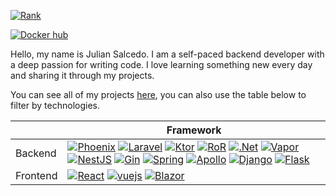 [![Rank](https://www.codewars.com/users/kurovale/badges/large)](https://www.codewars.com/users/kurovale)

[![Docker hub](https://img.shields.io/badge/-Docker%20Hub-2496ED?style=social&logo=docker)](https://hub.docker.com/u/kurovale) &nbsp;

Hello, my name is Julian Salcedo. I am a self-paced backend developer with a deep passion for writing code.
I love learning something new every day and sharing it through my projects.

You can see all of my projects [here](https://github.com/search?o=desc&q=user%3Akuro-vale+projects&s=updated&type=Repositories), you can also use the table below to filter by technologies.

|                    |         Framework             |
|-------------------------|----------------------|
| Backend | [![Phoenix](https://img.shields.io/badge/-Phoenix-FD4F00?style=flat-square&logo=phoenix-framework&logoColor=white)](https://github.com/search?q=user%3Akuro-vale+phoenix&type=repositories) [![Laravel](https://img.shields.io/badge/-Laravel-FF2D20?style=flat-square&logo=laravel&logoColor=white)](https://github.com/search?q=user%3Akuro-vale+laravel&type=repositories) [![Ktor](https://tinyurl.com/yfrj3uc4)](https://github.com/search?q=user%3Akuro-vale+ktor&type=repositories) [![RoR](https://img.shields.io/badge/-Rails-CC0000?style=flat-square&logo=rubyonrails&logoColor=white)](https://github.com/search?q=user%3Akuro-vale+ruby-on-rails&type=repositories) [![.Net](https://img.shields.io/badge/-ASP.NET-512BD4?style=flat-square&logo=dotnet&logoColor=white)](https://github.com/search?q=user%3Akuro-vale+dotnet&type=repositories) [![Vapor](https://img.shields.io/badge/-Vapor-0D0D0D?style=flat-square&logo=vapor&logoColor=white)](https://github.com/search?q=user%3Akuro-vale+vapor&type=repositories) [![NestJS](https://img.shields.io/badge/-NestJS-E0234E?style=flat-square&logo=nestjs&logoColor=white)](https://github.com/search?q=user%3Akuro-vale+nestjs&type=repositories) [![Gin](https://tinyurl.com/yckh3cef)](https://github.com/search?q=user%3Akuro-vale+gin-gonic&type=repositories) [![Spring](https://img.shields.io/badge/-Spring%20Boot-6DB33F?style=flat-square&logo=spring&logoColor=white)](https://github.com/search?q=user%3Akuro-vale+spring-boot&type=repositories) [![Apollo](https://img.shields.io/badge/-Apollo-311C87?style=flat-square&logo=apollographql&logoColor=white)](https://github.com/search?q=user%3Akuro-vale+apollo&type=repositories) [![Django](https://img.shields.io/badge/-Django-092E20?style=flat-square&logo=django&logoColor=white)](https://github.com/search?q=user%3Akuro-vale+django&type=repositories) [![Flask](https://img.shields.io/badge/-Flask-000000?style=flat-square&logo=flask&logoColor=white)](https://github.com/search?q=user%3Akuro-vale+flask&type=repositories) |
| Frontend | [![React](https://img.shields.io/badge/-React-09D3AC?style=flat-square&logo=createreactapp&logoColor=white)](https://github.com/search?q=user%3Akuro-vale+react&type=repositories) [![vuejs](https://img.shields.io/badge/-Vue.js-4FC08D?style=flat-square&logo=vue.js&logoColor=white)](https://github.com/search?q=user%3Akuro-vale+vuejs&type=repositories) [![Blazor](https://img.shields.io/badge/-Blazor-512BD4?style=flat-square&logo=blazor&logoColor=white)](https://github.com/search?q=user%3Akuro-vale+blazor&type=repositories) |

